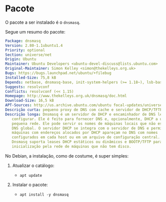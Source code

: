 # Pacote

O pacote a ser instalado é o `dnsmasq`.

Segue um resumo do pacote:

```yaml
Package: dnsmasq
Version: 2.80-1.1ubuntu1.4
Priority: optional
Section: universe/net
Origin: Ubuntu
Maintainer: Ubuntu Developers <ubuntu-devel-discuss@lists.ubuntu.com>
Original-Maintainer: Simon Kelley <simon@thekelleys.org.uk>
Bugs: https://bugs.launchpad.net/ubuntu/+filebug
Installed-Size: 75,8 kB
Depends: netbase, dnsmasq-base, init-system-helpers (>= 1.18~), lsb-base (>= 3.0-6)
Suggests: resolvconf
Conflicts: resolvconf (<< 1.15)
Homepage: http://www.thekelleys.org.uk/dnsmasq/doc.html
Download-Size: 16,5 kB
APT-Sources: http://us.archive.ubuntu.com/ubuntu focal-updates/universe amd64 Packages
Descrição curta: pequeno proxy de DNS com cache e servidor de DHCP/TFTP
Descrição longa: Dnsmasq é um servidor de DHCP e encaminhador de DNS leve e fácil de
   configurar. Ele é feito para fornecer DNS e, opcionalmente, DHCP a uma
   pequena rede. Ele pode servir os nomes de máquinas locais que não estão no
   DNS global. O servidor DHCP se integra com o servidor de DNS e permite que
   máquinas com endereços alocados por DHCP apareçam no DNS com nomes
   configurados em cada host ou em um arquivo de configuração central.
   Dnsmasq suporta leases DHCP estáticos ou dinâmicos e BOOTP/TFTP para
   inicialização pela rede de máquinas que não tem disco.

```

No Debian, a instalação, como de costume, é super simples:

1. Atualizar o catálogo: 
   
      - `apt update`


2. Instalar o pacote: 

      - `apt install -y dnsmasq`